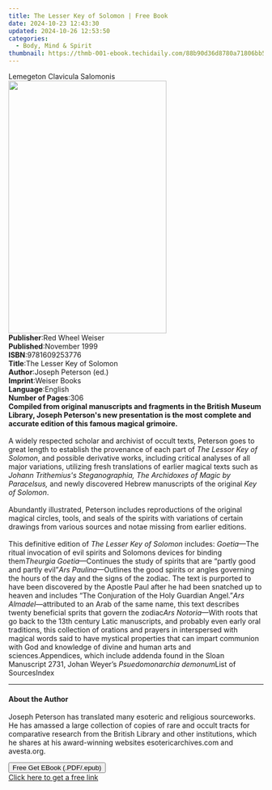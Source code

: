```yaml
---
title: The Lesser Key of Solomon | Free Book
date: 2024-10-23 12:43:30
updated: 2024-10-26 12:53:50
categories:
  - Body, Mind & Spirit
thumbnail: https://thmb-001-ebook.techidaily.com/88b90d36d8780a71806bb59fdd6d597e9e84178aa2b7d6bebc655bf876366c43.jpg
---
```

<main id="book-container">
  <div class="flex flex-col">
    <div class="book-brief flex-1 py-6 px-4 sm:p-6 md:py-10 md:px-8">
      <!-- brief-->
      <div class="book-brief-main">Lemegeton Clavicula Salomonis</div>
    </div>
    <div
      class="book-meta-info flex-1 grid gap-4 col-start-1 col-end-3 row-start-1 sm:mb-6 sm:grid-cols-4 lg:gap-6 lg:col-start-2 lg:row-end-6 lg:row-span-6 lg:mb-0"
    >
      <div
        class="book-meta-info-left place-content-center mt-4 p-4 text-sm leading-6 col-start-2 col-span-2 dark:text-slate-400"
      >
        <img
          class="w-full h-500 object-cover rounded-lg sm:h-255 sm:col-span-2 lg:col-span-full"
          src="https://img-001-ebook.techidaily.com/f66f79172188550449611d8875856c7979230d8773965972f73a4644a3a1d0a3.jpg"
          alt=""
          width="312"
          height="500"
        />
      </div>
      <div
        class="book-meta-info-right mt-2 col-start-1 row-start-2 col-span-3 self-center"
      >
        <!-- meta data  -->
        <div class="flex flex-col px-4 md:px-8">
          <div class="flex-1">
            <strong>Publisher</strong>:<span class="px-2"
              >Red Wheel Weiser</span
            >
          </div>
          <div class="flex-1">
            <strong>Published</strong>:<span class="px-2">November 1999</span>
          </div>
          <div class="flex-1">
            <strong>ISBN</strong>:<span class="px-2">9781609253776</span>
          </div>
          <div class="flex-1">
            <strong>Title</strong>:<span class="px-2"
              >The Lesser Key of Solomon</span
            >
          </div>
          <div class="flex-1">
            <strong>Author</strong>:<span class="px-2"
              >Joseph Peterson (ed.)</span
            >
          </div>
          <div class="flex-1">
            <strong>Imprint</strong>:<span class="px-2">Weiser Books</span>
          </div>
          <div class="flex-1">
            <strong>Language</strong>:<span class="px-2">English</span>
          </div>
          <div class="flex-1">
            <strong>Number of Pages</strong>:<span class="px-2">306</span>
          </div>
        </div>
      </div>
    </div>
    <div class="book-description flex-1 py-6 px-4 sm:p-6 md:py-10 md:px-8">
      <div class="book-description-main">
        <div accordion-content="" id="description">
          <b
            >Compiled from original manuscripts and fragments in the British
            Museum Library, Joseph Peterson's new presentation is the most
            complete and accurate edition of this famous magical grimoire.</b
          ><br /><br />
          A widely respected scholar and archivist of occult texts, Peterson
          goes to great length to establish the provenance of each part of
          <i>The Lessor Key of Solomon</i>, and possible derivative works,
          including critical analyses of all major variations, utilizing fresh
          translations of earlier magical texts such as
          <i
            >Johann Trithemius's&nbsp;Steganographia,&nbsp;The Archidoxes of
            Magic&nbsp;by Paracelsus,</i
          >
          and newly discovered Hebrew manuscripts of the original&nbsp;<i
            >Key of Solomon</i
          >.<br /><br />
          Abundantly illustrated, Peterson includes reproductions of the
          original magical circles, tools, and seals of the spirits with
          variations of certain drawings from various sources and notae missing
          from earlier editions.<br /><br />
          This definitive edition of <i>The Lesser Key of Solomon</i> includes:
          <i>Goetia</i>—The ritual invocation of evil spirits and Solomons
          devices for binding them<i>Theurgia Goetia</i>—Continues the study of
          spirits that are “partly good and partly evil”<i>Ars Paulina</i
          >—Outlines the good spirits or angles governing the hours of the day
          and the signs of the zodiac. The text is purported to have been
          discovered by the Apostle Paul after he had been snatched up to heaven
          and includes “The Conjuration of the Holy Guardian Angel.”<i
            >Ars Almadel</i
          >—attributed to an Arab of the same name, this text describes twenty
          beneficial sprits that govern the zodiac<i>Ars Notoria</i>—With roots
          that go back to the 13th century Latic manuscripts, and probably even
          early oral traditions, this collection of orations and prayers in
          interspersed with magical words said to have mystical properties that
          can impart communion with God and knowledge of divine and human arts
          and sciences.Appendices, which include addenda found in the Sloan
          Manuscript 2731, Johan Weyer’s <i>Psuedomonarchia demonum</i>List of
          SourcesIndex
        </div>
        <div class="accordion-fader"></div>
      </div>
    </div>
    <div class="book-excerpts flex-1 py-6 px-4 sm:p-6 md:py-10 md:px-8">
      <!-- excerpts-->
      <div class="book-excerpts-main">
        <hr />
        <h4 class="placeholder placeholder-heading">
          <span>About the Author</span>
        </h4>
        <p>
          Joseph Peterson has translated many esoteric and religious
          sourceworks. He has amassed a large collection of copies of rare and
          occult tracts for comparative research from the British Library and
          other institutions, which he shares at his award-winning websites
          esotericarchives.com and avesta.org.
        </p>
      </div>
    </div>
    <div
      class="book-about-author flex-1 py-6 px-4 sm:p-6 md:py-10 md:px-8"
    ></div>
    <div class="book-free-get flex-1 py-6 px-4 sm:p-6 md:py-10 md:px-8">
      <button
        id="btn-free-get"
        class="bg-blue-500 hover:bg-blue-700 text-white font-bold py-2 px-4 rounded"
      >
        Free Get EBook (.PDF/.epub)
      </button>
      <div id="countdown-display" class="px-2 text-lg mt-2"></div>
      <a
        id="free-link"
        class="hidden bg-blue-500 hover:bg-blue-700 text-white font-bold py-2 px-4 rounded"
        href="https://www.ebooks.com/en-us/book/1125838/the-lesser-key-of-solomon/joseph-peterson/"
        target="_blank"
        >Click here to get a free link</a
      >
    </div>
    <script>
      let countdownTime = 0;
      let countdownInterval = null;
      document
        .getElementById('btn-free-get')
        .addEventListener('click', startCountdown);
      function startCountdown() {
        countdownTime = new Date().getTime() + 60000 * 3;
        countdownInterval = setInterval(updateCountdown, 1000);
        document.getElementById('btn-free-get').disabled = true;
        document
          .getElementById('btn-free-get')
          .classList.add('bg-gray-500', 'cursor-not-allowed');
      }
      function updateCountdown() {
        let currentTime = new Date().getTime();
        let timeLeft = countdownTime - currentTime;
        let secondsLeft = Math.floor(timeLeft / 1000);
        document.getElementById('countdown-display').innerHTML =
          `Remaining time: ${secondsLeft} seconds.`;
        if (secondsLeft <= 0) {
          clearInterval(countdownInterval);
          document.getElementById('btn-free-get').classList.add('hidden');
          document.getElementById('free-link').classList.remove('hidden');
          document.getElementById('countdown-display').innerHTML = '';
        }
      }
    </script>
  </div>
</main>
